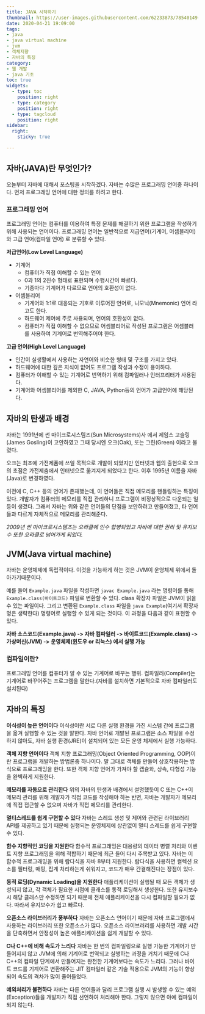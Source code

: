 ```yaml
---
title: JAVA 시작하기
thumbnail: https://user-images.githubusercontent.com/62233873/78540149-aa58da80-782e-11ea-9754-33ae5e40ec43.jpg
date: 2020-04-21 19:09:00
tags: 
- java
- java virtual machine
- jvm
- 객체지향
- 자바의 특징
category:
- 웹 개발
- java 기초
toc: true
widgets:
  - type: toc
    position: right
  - type: category
    position: right
  - type: tagcloud
    position: right
sidebar:
  right:
    sticky: true

---
```


## 자바(JAVA)란 무엇인가?
오늘부터 자바에 대해서 포스팅을 시작하겠다. 자바는 수많은 프로그래밍 언어중 하나이다. 먼저 프로그래밍 언어에 대한 정의를 하려고 한다.<!-- more -->

### 프로그래밍 언어
프로그래밍 언어는 컴퓨터를 이용하여 특정 문제를 해결하기 위한 프로그램을 작성하기 위해 사용되는 언어이다. 프로그래밍 언어는 일반적으로 저급언어(기계어, 어셈블리어)와 고급 언어(컴파일 언어) 로 분류할 수 있다.

**저급언어(Low Level Language)**
- 기계어
  - 컴퓨터가 직접 이해할 수 있는 언어
  - 0과 1의 2진수 형태로 표현되며 수행시간이 빠르다.
  - 기종마다 기계어가 다르므로 언어의 호환성이 없다.
- 어셈블리어
  - 기계어와 1:1로 대응되는 기호로 이루어진 언어로, 니모닉(Mnemonic) 언어 라고도 한다.
  - 하드웨어 제어에 주로 사용되며, 언어의 호환성이 없다.
  - 컴퓨터가 직접 이해할 수 없으므로 어셈블리어로 작성된 프로그램은 어셈블러를 사용하여 기계어로 번역해주어야 한다.

**고급 언어(High Level Language)**
- 인간이 실생활에서 사용하는 자연어와 비슷한 형태 및 구조를 가지고 있다.
- 하드웨어에 대한 깊은 지식이 없어도 프로그램 작성과 수정이 용이하다.
- 컴퓨터가 이해할 수 있는 기계어로 번역하기 위해 컴파일러나 인터프리터가 사용된다.
- 기계어와 어셈블리어를 제외한 C, JAVA, Python등의 언어가 고급언어에 해당된다.

## 자바의 탄생과 배경

자바는 1991년에 썬 마이크로시스템즈(Sun Microsystems)사 에서 제임스 고슬링(James Gosling)이 고안하였고 그때 당시엔 오크(Oak), 또는 그린(Green) 이라고 불렸다.

오크는 최조에 가전제품에 쓰일 목적으로 개발이 되었지만 인터넷과 웹의 출현으로 오크의 초점은 가전제춤에서 인터넷으로 옮겨지게 되었다고 한다. 이후 1995년 이름을 자바(Java)로 변경하였다. 

이전에 C, C++ 등의 언어가 존재했는데, 이 언어들은 직접 메모리를 핸들링하는 특징이 있다. 개발자가 컴퓨터의 메모리를 직접 관리하니 프로그램이 비정상적으로 다운되는 일 등이 생겼다. 그래서 자바는 위와 같은 언어들의 단점을 보안하려고 만들어졌고, 타 언어들과 다르게 자체적으로 메모리를 관리해준다.

_2009년 썬 마이크로시스템즈는 오라클에 인수 합병되었고 자바에 대한 권리 및 유지보수 또한 오라클로 넘어가게 되었다._

## JVM(Java virtual machine)
자바는 운영체제에 독립적이다. 이것을 가능하게 하는 것은 JVM이 운영체제 위에서 돌아가기때문이다.

예를 들어 `Example.java` 파일을 작성하면 `javac Example.java` 라는 명령어를 통해 `Example.class(바이트코드)` 파일로 변환할 수 있다. class 확장자 파일은 JVM이 읽을 수 있는 파일이다. 그리고 변환된 `Example.class` 파일을 `java Example`(여기서 확장자명은 생략한다) 명령어로 실행할 수 있게 되는 것이다. 이 과정을 다음과 같이 표현할 수 있다.

**자바 소스코드(Example.java) -> 자바 컴파일러 -> 바이트코드(Example.class) -> 가상머신(JVM) -> 운영체제(윈도우 or 리눅스) 에서 실행 가능**

### 컴파일이란?
프로그래밍 언어를 컴퓨터가 알 수 있는 기계어로 바꾸는 행위. 컴파일러(Compiler)는 기계어로 바꾸어주는 프로그램을 말한다.(자바를 설치하면 기본적으로 자바 컴파일러도 설치된다)

## 자바의 특징
**이식성이 높은 언어이다**
이식성이란 서로 다른 실행 환경을 가진 시스템 간에 프로그램을 옮겨 실행할 수 있는 것을 말한다. 자바 언어로 개발된 프로그램은 소스 파일을 수정하지 않아도, 자바 실행 환경(JRE)이 설치되어 있는 모든 운영 체제에서 실행 가능하다.

**객체 지향 언어이다**
객체 지향 프로그래밍(Object Oriented Programming, OOP)이란 프로그램을 개발하는 방법론중 하나이다. 말 그대로 객체를 만들어 상호작용하는 방식으로 프로그래밍을 한다. 또한 객체 지향 언어가 가져야 할 캡슐화, 상속, 다형성 기능을 완벽하게 지원한다.

**메모리를 자동으로 관리한다**
위의 자바의 탄생과 배경에서 설명했듯이 C 또는 C++이 메모리 관리를 위해 개발자가 직접 코드를 작성해야 하는 반면, 자바는 개발자가 메모리에 직접 접근할 수 없으며 자바가 직접 메모리를 관리한다.
 
**멀티스레드를 쉽게 구현할 수 있다**
자바는 스레드 생성 및 제어와 관련된 라이브러리 API를 제공하고 있기 때문에 실행되는 운영체제에 상관없이 멀티 스레드를 쉽게 구현할 수 있다.

**함수 지향적인 코딩을 지원한다**
함수적 프로그래밍은 대용량의 데이터 병렬 처리와 이벤트 지향 프로그래밍을 위해 적합하기 때문에 최근 들어 다시 주목받고 있다. 자바는 이 함수적 프로그래밍을 위해 람다식을 자바 8부터 지원한다. 람다식을 사용하면 컬렉션 요소를 필터링, 매핑, 집계 처리하는게 쉬워지고, 코드가 매우 간결해진다는 장점이 있다.

**동적 로딩(Dynamic Loading)을 지원한다**
애플리케이션이 실행될 때 모든 객체가 생성되지 않고, 각 객체가 필요한 시점에 클래스를 동적 로딩해서 생성한다. 또한 유지보수 시 해당 클래스만 수정하면 되기 때문에 전체 애플리케이션을 다시 컴파일할 필요가 없다. 따라서 유지보수가 쉽고 빠르다.

**오픈소스 라이브러리가 풍부하다**
자바는 오픈소스 언어이기 때문에 자바 프로그램에서 사용하는 라이브러리 또한 오픈소스가 많다. 오픈소스 라이브러리를 사용하면 개발 시간을 단축하면서 안정성이 높은 애플리케이션을 쉽게 개발할 수 있다.

**C나 C++에 비해 속도가 느리다**
 자바는 한 번의 컴파일링으로 실행 가능한 기계어가 만들어지지 않고 JVM에 의해 기계어로 번역되고 실행하는 과정을 거치기 때문에 C나 C++의 컴파일 단계에서 만들어지는 완전한 기계어보다는 속도가 느리다. 그러나 바이트 코드를 기계어로 변환해주는 JIT 컴파일러 같은 기술 적용으로 JVM의 기능이 향상되어 속도의 격차가 많이 줄어들었다.

**예외처리가 불편하다**
자바는 다른 언어들과 달리 프로그램 실행 시 발생할 수 있는 예외(Exception)들을 개발자가 직접 선언하여 처리해야 한다. 그렇지 않으면 아예 컴파일이 되지 않는다.







